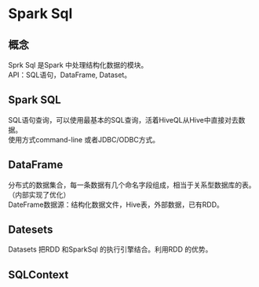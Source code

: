 # Spark Sql  
## 概念
Sprk Sql 是Spark 中处理结构化数据的模块。    
API：SQL语句，DataFrame, Dataset。  
## Spark SQL 
SQL语句查询，可以使用最基本的SQL查询，活着HiveQL从Hive中直接对去数据。  
使用方式command-line 或者JDBC/ODBC方式。  
## DataFrame
分布式的数据集合，每一条数据有几个命名字段组成，相当于关系型数据库的表。（内部实现了优化）  
DateFrame数据源：结构化数据文件，Hive表，外部数据，已有RDD。  
## Datesets  
Datasets 把RDD 和SparkSql 的执行引擎结合。利用RDD 的优势。
## SQLContext  
